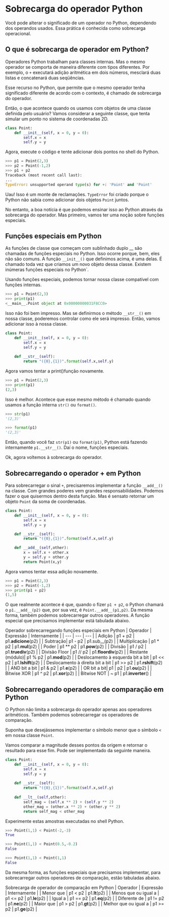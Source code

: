 # Sobrecarga do operador Python

Você pode alterar o significado de um operador no Python, dependendo dos operandos usados. Essa prática é conhecida como sobrecarga operacional.

## O que é sobrecarga de operador em Python?

Operadores Python trabalham para classes internas. Mas o mesmo operador se comporta de maneira diferente com tipos diferentes. Por exemplo, o  `+` executará adição aritmética em dois números, mesclará duas listas e concatenará duas seqüências.

Esse recurso no Python, que permite que o mesmo operador tenha significado diferente de acordo com o contexto, é chamado de sobrecarga do operador.

Então, o que acontece quando os usamos com objetos de uma classe definida pelo usuário? Vamos considerar a seguinte classe, que tenta simular um ponto no sistema de coordenadas 2D.

```py
class Point:
    def __init__(self, x = 0, y = 0):
        self.x = x
        self.y = y
```

Agora, execute o código e tente adicionar dois pontos no shell do Python.

```py
>>> p1 = Point(2,3)
>>> p2 = Point(-1,2)
>>> p1 + p2
Traceback (most recent call last):
...
TypeError: unsupported operand type(s) for +: 'Point' and 'Point'
```

Uau! Isso é um monte de reclamações. `TypeError` foi criado porque o Python não sabia como adicionar dois objetos `Point` juntos.

No entanto, a boa notícia é que podemos ensinar isso ao Python através da sobrecarga do operador. Mas primeiro, vamos ter uma noção sobre funções especiais.

## Funções especiais em Python

As funções de classe que começam com sublinhado duplo __ são chamadas de funções especiais no Python. Isso ocorre porque, bem, eles não são comuns. A função `__init__()` que definimos acima, é uma delas. É chamado toda vez que criamos um novo objeto dessa classe. Existem inúmeras funções especiais no Python`.

Usando funções especiais, podemos tornar nossa classe compatível com funções internas.

```py
>>> p1 = Point(2,3)
>>> print(p1)
<__main__.Point object at 0x00000000031F8CC0>
```

Isso não foi bem impresso. Mas se definirmos o método `__str__()` em nossa classe, poderemos controlar como ele será impresso. Então, vamos adicionar isso à nossa classe.

```py
class Point:
    def __init__(self, x = 0, y = 0):
        self.x = x
        self.y = y
    
    def __str__(self):
        return "({0},{1})".format(self.x,self.y)
```

Agora vamos tentar a print()função novamente.

```py
>>> p1 = Point(2,3)
>>> print(p1)
(2,3)
```

Isso é melhor. Acontece que esse mesmo método é chamado quando usamos a função interna `str()` ou `format()`.

```py
>>> str(p1)
'(2,3)'

>>> format(p1)
'(2,3)'
```

Então, quando você faz `str(p1)` ou `format(p1)`, Python está fazendo internamente `p1.__str__()`. Daí o nome, funções especiais.

Ok, agora voltemos à sobrecarga do operador.

## Sobrecarregando o operador + em Python

Para sobrecarregar o  sinal `+`, precisaremos implementar a função `__add__()` na classe. Com grandes poderes vem grandes responsabilidades. Podemos fazer o que quisermos dentro desta função. Mas é sensato retornar um objeto `Point` da soma de coordenadas.

```py
class Point:
    def __init__(self, x = 0, y = 0):
        self.x = x
        self.y = y

    def __str__(self):
        return "({0},{1})".format(self.x,self.y)

    def __add__(self,other):
        x = self.x + other.x
        y = self.y + other.y
        return Point(x,y)
```

Agora vamos tentar essa adição novamente.

```py
>>> p1 = Point(2,3)
>>> p2 = Point(-1,2)
>>> print(p1 + p2)
(1,5)
```

O que realmente acontece é que, quando o fizer `p1 + p2`, o Python chamará o `p1.__add__(p2)` que, por sua vez, é `Point.__add__(p1,p2)`. Da mesma forma, também podemos sobrecarregar outros operadores. A função especial que precisamos implementar está tabulada abaixo.

Operador sobrecarregando funções especiais em Python
| Operador | Expressão | Internamente |
| --- | --- | --- |
| Adição | p1 + p2 | p1.__adicione__(p2) |
| Subtração| p1 - ​​p2 | p1.sub__(p2) |
| Multiplicação | p1 * p2 | p1.__mul__(p2) |
| Poder | p1 ** p2 | p1.__pow__(p2) |
| Divisão | p1 / p2 | p1.__truediv__(p2) |
| Divisão Floor | p1 // p2 | p1.__floordiv__(p2) |
| Restante (módulo)| p1 % p2 | p1.__mod__(p2) |
| Deslocamento à esquerda bit a bit | p1 << p2 | p1.__lshift__(p2) |
| Deslocamento à direita bit a bit | p1 >> p2 | p1.__rshift__(p2) |
| AND bit a bit | p1 & p2 | p1.__e__(p2) |
| OR bit a bit| p1 \| p2 | p1.__ou__(p2) |
| Bitwise XOR | p1 ^ p2 | p1.__xor__(p2) |
| Bitwise NOT | ~ p1 | p1.__inverter__() |

## Sobrecarregando operadores de comparação em Python

O Python não limita a sobrecarga do operador apenas aos operadores aritméticos. Também podemos sobrecarregar os operadores de comparação.

Suponha que desejássemos implementar o símbolo menor que o símbolo `<` em nossa classe `Point`.

Vamos comparar a magnitude desses pontos da origem e retornar o resultado para esse fim. Pode ser implementado da seguinte maneira.

```py
class Point:
    def __init__(self, x = 0, y = 0):
        self.x = x
        self.y = y
    
    def __str__(self):
        return "({0},{1})".format(self.x,self.y)
    
    def __lt__(self,other):
        self_mag = (self.x ** 2) + (self.y ** 2)
        other_mag = (other.x ** 2) + (other.y ** 2)
        return self_mag < other_mag
```

Experimente estas amostras executadas no shell Python.

```py
>>> Point(1,1) < Point(-2,-3)
True

>>> Point(1,1) < Point(0.5,-0.2)
False

>>> Point(1,1) < Point(1,1)
False
```

Da mesma forma, as funções especiais que precisamos implementar, para sobrecarregar outros operadores de comparação, estão tabuladas abaixo.

Sobrecarga de operador de comparação em Python
| Operador | Expressão | Internamente |
| Menor que | p1 < p2 | p1.__lt__(p2) |
| Menos que ou igual a | p1 <= p2 | p1.__le__(p2) |
| Igual a | p1 == p2 | p1.__eq__(p2) |
| Diferente de | p1 != p2 | p1.__ne__(p2) |
| Maior que | p1 > p2 | p1.__gt__(p2) |
| Melhor que ou igual a | p1 >= p2 | p1.__ge__(p2) |
